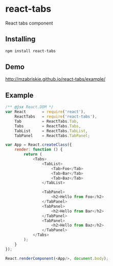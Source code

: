 # react-tabs

React tabs component

## Installing

```bash
npm install react-tabs
```

## Demo

http://mzabriskie.github.io/react-tabs/example/

## Example

```js
/** @jsx React.DOM */
var React		= require('react'),
	ReactTabs	= require('react-tabs'),
	Tab			= ReactTabs.Tab,
	Tabs		= ReactTabs.Tabs,
	TabList		= ReactTabs.TabList,
	TabPanel	= ReactTabs.TabPanel;

var App = React.createClass({
	render: function () {
		return (
			<Tabs>
				<TabList>
					<Tab>Foo</Tab>
					<Tab>Bar</Tab>
					<Tab>Baz</Tab>
				</TabList>

				<TabPanel>
					<h2>Hello from Foo</h2>
				</TabPanel>
				<TabPanel>
					<h2>Hello from Bar</h2>
				</TabPanel>
				<TabPanel>
					<h2>Hello from Baz</h2>
				</TabPanel>
			</Tabs>
		);
	}
});

React.renderComponent(<App/>, document.body);

```